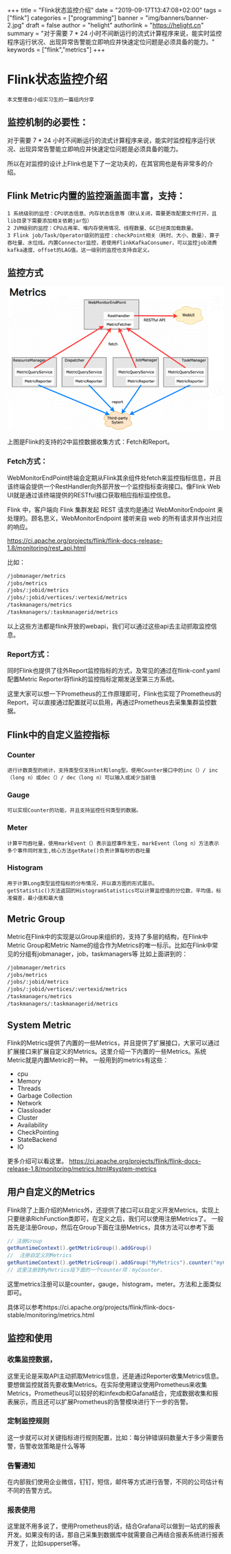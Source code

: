+++
title = "Flink状态监控介绍"
date = "2019-09-17T13:47:08+02:00"
tags = ["flink"]
categories = ["programming"]
banner = "img/banners/banner-2.jpg"
draft = false
author = "helight"
authorlink = "https://helight.cn"
summary = "对于需要 7 * 24 小时不间断运行的流式计算程序来说，能实时监控程序运行状况、出现异常告警能立即响应并快速定位问题是必须具备的能力。"
keywords = ["flink","metrics"]
+++

# Flink状态监控介绍
`本文整理自小组实习生的一篇组内分享`

## 监控机制的必要性：

对于需要 7 * 24 小时不间断运行的流式计算程序来说，能实时监控程序运行状况、出现异常告警能立即响应并快速定位问题是必须具备的能力。

所以在对监控的设计上Flink也是下了一定功夫的，在其官网也是有非常多的介绍。

## Flink Metric内置的监控涵盖面丰富，支持：
    1 系统级别的监控：CPU状态信息、内存状态信息等（默认关闭，需要更改配置文件打开，且lib目录下需要添加相关依赖jar包）
    2 JVM级别的监控：CPU占用率、堆内存使用情况、线程数量、GC已经类加载数量。
    3 Flink job/Task/Operator级别的监控：checkPoint相关（耗时、大小、数量）、算子吞吐量、水位线。内置Connector监控，若使用FlinkKafkaConsumer，可以监控job消费kafka速度、offset的LAG值。这一级别的监控也支持自定义。
## 监控方式
![flink监控模型](imgs/001.png)

上图是Flink的支持的2中监控数据收集方式：Fetch和Report。

### Fetch方式：
WebMonitorEndPoint终端会定期从Flink其余组件处fetch来监控指标信息，并且该终端会提供一个RestHandler向外部开放一个监控指标查询接口。像Flink Web UI就是通过该终端提供的RESTful接口获取相应指标监控信息。

Flink 中，客户端向 Flink 集群发起 REST 请求均是通过 WebMonitorEndpoint 来处理的。顾名思义，WebMonitorEndpoint 接听来自 web 的所有请求并作出对应的响应。

https://ci.apache.org/projects/flink/flink-docs-release-1.8/monitoring/rest_api.html

比如：
``` sh
/jobmanager/metrics
/jobs/metrics
/jobs/:jobid/metrics
/jobs/:jobid/vertices/:vertexid/metrics
/taskmanagers/metrics
/taskmanagers/:taskmanagerid/metrics
```
以上这些方法都是flink开放的webapi，我们可以通过这些api去主动抓取监控信息。
### Report方式：
同时Flink也提供了往外Report监控指标的方式，及常见的通过在flink-conf.yaml配置Metric Reporter将flink的监控指标定期发送至第三方系统。

这里大家可以想一下Prometheus的工作原理即可，Flink也实现了Prometheus的Report，可以直接通过配置就可以启用，再通过Prometheus去采集集群监控数据。

## Flink中的自定义监控指标
### Counter
    进行计数类型的统计，支持类型仅支持int和long型。使用Counter接口中的inc（）/ inc（long n）或dec（）/ dec（long n）可以输入或减少当前值
### Gauge

    可以实现Counter的功能，并且支持监控任何类型的数据。

### Meter

    计算平均吞吐量，使用markEvent（）表示监控事件发生，markEvent（long n）方法表示多个事件同时发生,核心方法getRate()负责计算每秒的吞吐量

### Histogram

    用于计算Long类型监控指标的分布情况，并以直方图的形式展示。
    getStatistic()方法返回的HistogramStatistics可以计算监控值的分位数，平均值，标准偏差，最小值和最大值

## Metric Group
Metric在Flink中的实现是以Group来组织的，支持了多层的结构，在Flink中Metric Group和Metric Name的组合作为Metrics的唯一标示。比如在Flink中常见的分组有jobmanager，job，taskmanagers等
比如上面讲到的：
``` sh
/jobmanager/metrics
/jobs/metrics
/jobs/:jobid/metrics
/jobs/:jobid/vertices/:vertexid/metrics
/taskmanagers/metrics
/taskmanagers/:taskmanagerid/metrics
```

## System Metric
Flink的Metrics提供了内置的一些Metrics，并且提供了扩展接口，大家可以通过扩展接口来扩展自定义的Metrics。这里介绍一下内置的一些Metrics。系统Metric就是内置Metric的一种。
一般用到的metrics有这些：
 * cpu
 * Memory
 * Threads
 * Garbage Collection
 * Network
 * Classloader
 * Cluster
 * Availability
 * CheckPointing
 * StateBackend
 * IO

更多介绍可以看这里。
https://ci.apache.org/projects/flink/flink-docs-release-1.8/monitoring/metrics.html#system-metrics

## 用户自定义的Metrics
Flink除了上面介绍的Metrics外，还提供了接口可以自定义开发Metrics。实现上只要继承RichFunction类即可，在定义之后，我们可以使用注册Metrics了。
一般首先是注册Group，然后在Group下面在注册Metrics，具体方法可以参考下面
``` java
// 注册Group
getRuntimeContext().getMetricGroup().addGroup()
//  注册自定义的Metrics
getRuntimeContext().getMetricGroup().addGroup("MyMetrics").counter("myCounter");
// 这里注册到MyMetrics组下面的一个counter项：myCounter，
```
这里metrics注册可以是counter，gauge，histogram，meter。方法和上面类似即可。

具体可以参考https://ci.apache.org/projects/flink/flink-docs-stable/monitoring/metrics.html

## 监控和使用
### 收集监控数据，
这里无论是采取API主动抓取Metrics信息，还是通过Reporter收集Metrics信息。要想做监控就首先要收集Metrics。在实际使用建议使用Prometheus来收集Metrics，Prometheus可以较好的和infexdb和Gafana结合，完成数据收集和报表展示，而且还可以扩展Prometheus的告警模块进行下一步的告警。
### 定制监控规则
这一步就可以对关键指标进行规则配置，比如：每分钟错误码数量大于多少需要告警，告警收敛策略是什么等等

### 告警通知
在内部我们使用企业微信，钉钉，短信，邮件等方式进行告警，不同的公司估计有不同的告警方式。

### 报表使用
这里就不用多说了，使用Prometheus的话，结合Grafana可以做到一站式的报表开发。如果没有的话，那自己采集到数据库中就需要自己再结合报表系统进行报表开发了，比如supperset等。